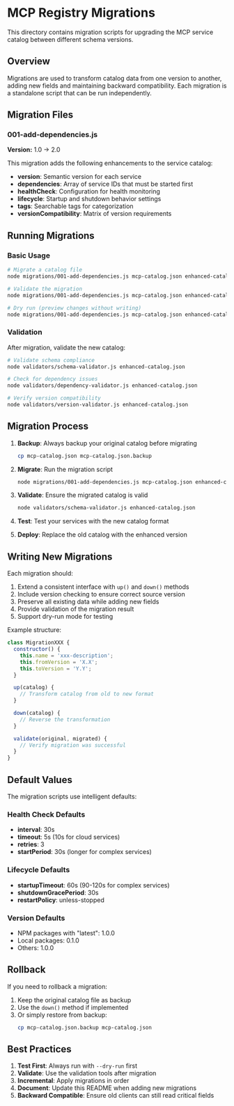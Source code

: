 # MCP Registry Migrations

This directory contains migration scripts for upgrading the MCP service catalog between different schema versions.

## Overview

Migrations are used to transform catalog data from one version to another, adding new fields and maintaining backward compatibility. Each migration is a standalone script that can be run independently.

## Migration Files

### 001-add-dependencies.js

**Version:** 1.0 → 2.0

This migration adds the following enhancements to the service catalog:

- **version**: Semantic version for each service
- **dependencies**: Array of service IDs that must be started first
- **healthCheck**: Configuration for health monitoring
- **lifecycle**: Startup and shutdown behavior settings
- **tags**: Searchable tags for categorization
- **versionCompatibility**: Matrix of version requirements

## Running Migrations

### Basic Usage

```bash
# Migrate a catalog file
node migrations/001-add-dependencies.js mcp-catalog.json enhanced-catalog.json

# Validate the migration
node migrations/001-add-dependencies.js mcp-catalog.json enhanced-catalog.json --validate

# Dry run (preview changes without writing)
node migrations/001-add-dependencies.js mcp-catalog.json enhanced-catalog.json --dry-run
```

### Validation

After migration, validate the new catalog:

```bash
# Validate schema compliance
node validators/schema-validator.js enhanced-catalog.json

# Check for dependency issues
node validators/dependency-validator.js enhanced-catalog.json

# Verify version compatibility
node validators/version-validator.js enhanced-catalog.json
```

## Migration Process

1. **Backup**: Always backup your original catalog before migrating
   ```bash
   cp mcp-catalog.json mcp-catalog.json.backup
   ```

2. **Migrate**: Run the migration script
   ```bash
   node migrations/001-add-dependencies.js mcp-catalog.json enhanced-catalog.json
   ```

3. **Validate**: Ensure the migrated catalog is valid
   ```bash
   node validators/schema-validator.js enhanced-catalog.json
   ```

4. **Test**: Test your services with the new catalog format

5. **Deploy**: Replace the old catalog with the enhanced version

## Writing New Migrations

Each migration should:

1. Extend a consistent interface with `up()` and `down()` methods
2. Include version checking to ensure correct source version
3. Preserve all existing data while adding new fields
4. Provide validation of the migration result
5. Support dry-run mode for testing

Example structure:

```javascript
class MigrationXXX {
  constructor() {
    this.name = 'xxx-description';
    this.fromVersion = 'X.X';
    this.toVersion = 'Y.Y';
  }

  up(catalog) {
    // Transform catalog from old to new format
  }

  down(catalog) {
    // Reverse the transformation
  }

  validate(original, migrated) {
    // Verify migration was successful
  }
}
```

## Default Values

The migration scripts use intelligent defaults:

### Health Check Defaults
- **interval**: 30s
- **timeout**: 5s (10s for cloud services)
- **retries**: 3
- **startPeriod**: 30s (longer for complex services)

### Lifecycle Defaults
- **startupTimeout**: 60s (90-120s for complex services)
- **shutdownGracePeriod**: 30s
- **restartPolicy**: unless-stopped

### Version Defaults
- NPM packages with "latest": 1.0.0
- Local packages: 0.1.0
- Others: 1.0.0

## Rollback

If you need to rollback a migration:

1. Keep the original catalog file as backup
2. Use the `down()` method if implemented
3. Or simply restore from backup:
   ```bash
   cp mcp-catalog.json.backup mcp-catalog.json
   ```

## Best Practices

1. **Test First**: Always run with `--dry-run` first
2. **Validate**: Use the validation tools after migration
3. **Incremental**: Apply migrations in order
4. **Document**: Update this README when adding new migrations
5. **Backward Compatible**: Ensure old clients can still read critical fields